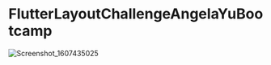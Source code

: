 # FlutterLayoutChallengeAngelaYuBootcamp

![Screenshot_1607435025](https://user-images.githubusercontent.com/45129432/101494322-38fe9800-3978-11eb-85b4-ea5abbb2e631.png)
